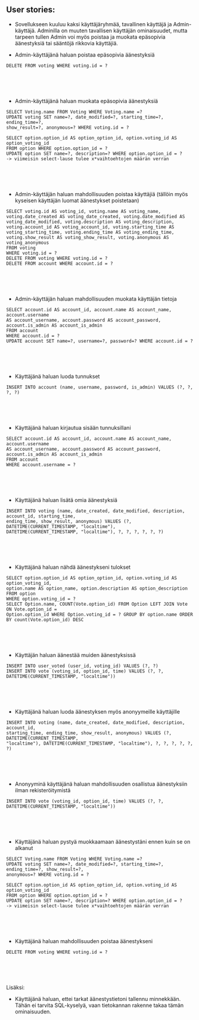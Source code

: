## User stories:

- Sovellukseen kuuluu kaksi käyttäjäryhmää, tavallinen käyttäjä ja Admin-käyttäjä. Adminilla on muuten tavallisen käyttäjän ominaisuudet, mutta tarpeen tullen Admin voi myös poistaa ja muokata epäsopivia äänestyksiä tai sääntöjä rikkovia käyttäjiä.

- Admin-käyttäjänä haluan poistaa epäsopivia äänestyksiä

```
DELETE FROM voting WHERE voting.id = ?
```
<br>
<br>
<br>

- Admin-käyttäjänä haluan muokata epäsopivia äänestyksiä

```
SELECT Voting.name FROM Voting WHERE Voting.name =?
UPDATE voting SET name=?, date_modified=?, starting_time=?, ending_time=?, 
show_result=?, anonymous=? WHERE voting.id = ?

SELECT option.option_id AS option_option_id, option.voting_id AS option_voting_id 
FROM option WHERE option.option_id = ?
UPDATE option SET name=?, description=? WHERE option.option_id = ?
-> viimeisin select-lause tulee x*vaihtoehtojen määrän verran
```
<br>
<br>
<br>

- Admin-käyttäjän haluan mahdollisuuden poistaa käyttäjiä (tällöin myös kyseisen käyttäjän luomat äänestykset poistetaan)

```
SELECT voting.id AS voting_id, voting.name AS voting_name, voting.date_created AS voting_date_created, voting.date_modified AS voting_date_modified, voting.description AS voting_description, voting.account_id AS voting_account_id, voting.starting_time AS voting_starting_time, voting.ending_time AS voting_ending_time, voting.show_result AS voting_show_result, voting.anonymous AS voting_anonymous 
FROM voting 
WHERE voting.id = ?
DELETE FROM voting WHERE voting.id = ?
DELETE FROM account WHERE account.id = ?
```
<br>
<br>
<br>

- Admin-käyttäjän haluan mahdollisuuden muokata käyttäjän tietoja

```
SELECT account.id AS account_id, account.name AS account_name, account.username 
AS account_username, account.password AS account_password, account.is_admin AS account_is_admin 
FROM account 
WHERE account.id = ?
UPDATE account SET name=?, username=?, password=? WHERE account.id = ?

```
<br>
<br>
<br>

- Käyttäjänä haluan luoda tunnukset

```
INSERT INTO account (name, username, password, is_admin) VALUES (?, ?, ?, ?)
```
<br>
<br>
<br>

- Käyttäjänä haluan kirjautua sisään tunnuksillani

```
SELECT account.id AS account_id, account.name AS account_name, account.username 
AS account_username, account.password AS account_password, account.is_admin AS account_is_admin 
FROM account 
WHERE account.username = ?
```
<br>
<br>
<br>

- Käyttäjänä haluan lisätä omia äänestyksiä

```
INSERT INTO voting (name, date_created, date_modified, description, account_id, starting_time, 
ending_time, show_result, anonymous) VALUES (?, DATETIME(CURRENT_TIMESTAMP, "localtime"), 
DATETIME(CURRENT_TIMESTAMP, "localtime"), ?, ?, ?, ?, ?, ?)
```
<br>
<br>
<br>

- Käyttäjänä haluan nähdä äänestykseni tulokset

```
SELECT option.option_id AS option_option_id, option.voting_id AS option_voting_id, 
option.name AS option_name, option.description AS option_description 
FROM option 
WHERE option.voting_id = ?
SELECT Option.name, COUNT(Vote.option_id) FROM Option LEFT JOIN Vote ON Vote.option_id = 
Option.option_id WHERE Option.voting_id = ? GROUP BY option.name ORDER BY count(Vote.option_id) DESC
```
<br>
<br>
<br>


- Käyttäjän haluan äänestää muiden äänestyksissä

```
INSERT INTO user_voted (user_id, voting_id) VALUES (?, ?)
INSERT INTO vote (voting_id, option_id, time) VALUES (?, ?, 
DATETIME(CURRENT_TIMESTAMP, "localtime"))
```
<br>
<br>
<br>

- Käyttäjänä haluan luoda äänestyksen myös anonyymeille käyttäjille

```
INSERT INTO voting (name, date_created, date_modified, description, account_id, 
starting_time, ending_time, show_result, anonymous) VALUES (?, DATETIME(CURRENT_TIMESTAMP, 
"localtime"), DATETIME(CURRENT_TIMESTAMP, "localtime"), ?, ?, ?, ?, ?, ?)
```
<br>
<br>
<br>

- Anonyyminä käyttäjänä haluan mahdollisuuden osallistua äänestyksiin ilman rekisteröitymistä

```
INSERT INTO vote (voting_id, option_id, time) VALUES (?, ?, DATETIME(CURRENT_TIMESTAMP, "localtime"))
```
<br>
<br>
<br>


- Käyttäjänä haluan pystyä muokkaamaan äänestystäni ennen kuin se on alkanut

```
SELECT Voting.name FROM Voting WHERE Voting.name =?
UPDATE voting SET name=?, date_modified=?, starting_time=?, ending_time=?, show_result=?, 
anonymous=? WHERE voting.id = ?

SELECT option.option_id AS option_option_id, option.voting_id AS option_voting_id 
FROM option WHERE option.option_id = ?
UPDATE option SET name=?, description=? WHERE option.option_id = ?
-> viimeisin select-lause tulee x*vaihtoehtojen määrän verran
```
<br>
<br>
<br>

- Käyttäjänä haluan mahdollisuuden poistaa äänestykseni
```
DELETE FROM voting WHERE voting.id = ?
```
<br>
<br>
<br>

Lisäksi:
- Käyttäjänä haluan, ettei tarkat äänestystietoni tallennu minnekkään. 
Tähän ei tarvita SQL-kyselyä, vaan tietokannan rakenne takaa tämän ominaisuuden.



